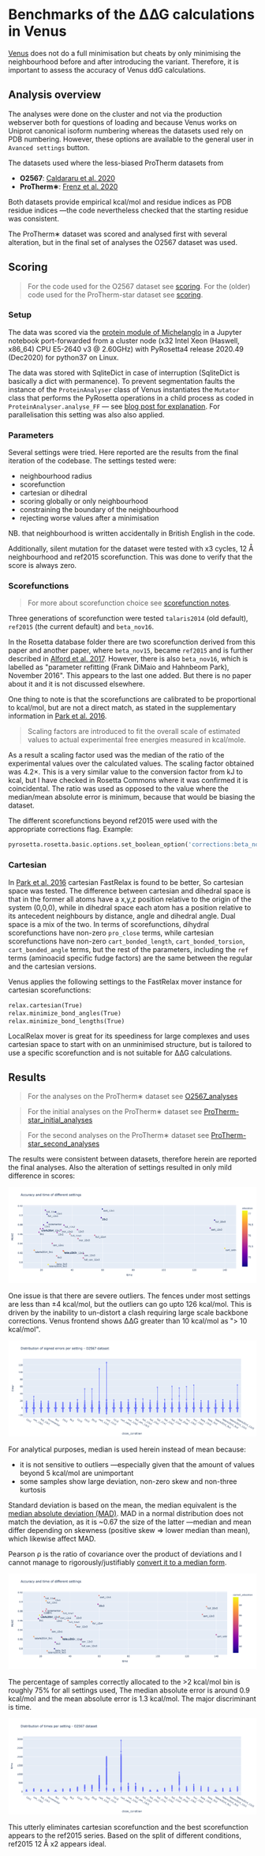 # Benchmarks of the ∆∆G calculations in Venus

[Venus](https://venus.sgc.ox.ac.uk/) does not do a full minimisation but cheats by only minimising the neighbourhood 
before and after introducing the variant.
Therefore, it is important to assess the accuracy of Venus ddG calculations.

## Analysis overview
The analyses were done on the cluster and not via the production webserver both for questions of loading
and because Venus works on Uniprot canonical isoform numbering whereas the datasets used rely on PDB numbering.
However, these options are available to the general user in `Avanced settings` button.

The datasets used where the less-biased ProTherm datasets from

* **O2567**: [Caldararu et al. 2020](https://pubs.acs.org/doi/abs/10.1021/acs.jcim.0c00591)
* **ProTherm&lowast;**: [Frenz et al. 2020](https://www.ncbi.nlm.nih.gov/pmc/articles/PMC7579412/)

Both datasets provide empirical kcal/mol and residue indices as PDB residue indices —the code nevertheless checked
that the starting residue was consistent.

The ProTherm&lowast; dataset was scored and analysed first with several alteration, but in the final set of analyses
the O2567 dataset was used.

## Scoring
> For the code used for the O2567 dataset see [scoring](O2567_scoring.md).
> For the (older) code used for the ProTherm-star dataset see [scoring](ProTherm-star_scoring.md).

### Setup
The data was scored via the [protein module of Michelanglo](https://github.com/matteoferla/MichelaNGLo-protein-module) 
in a Jupyter notebook port-forwarded from a cluster node (x32 Intel Xeon (Haswell, x86_64) CPU E5-2640 v3 @ 2.60GHz)
with PyRosetta4 release 2020.49 (Dec2020) for python37 on Linux.

The data was stored with SqliteDict in case of interruption 
(SqliteDict is basically a dict with permanence). To prevent segmentation faults the instance of the 
`ProteinAnalyser` class of Venus instantiates the `Mutator` class that performs the PyRosetta operations
in a child process as coded in `ProteinAnalyser.analyse_FF` —
see [blog post for explanation](https://blog.matteoferla.com/2020/02/working-around-segmentation-faults-of.html). 
For parallelisation this setting was also also applied.

### Parameters
Several settings were tried. Here reported are the results from the final iteration of the codebase.
The settings tested were:

* neighbourhood radius
* scorefunction
* cartesian or dihedral
* scoring globally or only neighbourhood
* constraining the boundary of the neighbourhood
* rejecting worse values after a minimisation

NB. that neighbourhood is written accidentally in British English in the code.

Additionally, silent mutation for the dataset were tested with x3 cycles, 12 Å neighbourhood and ref2015 scorefunction.
This was done to verify that the score is always zero.

### Scorefunctions

> For more about scorefunction choice see [scorefunction notes](scorefunction.md).

Three generations of scorefunction were tested `talaris2014` (old default), `ref2015` (the current default) and `beta_nov16`.

In the Rosetta database folder there are two scorefunction derived from this paper and another paper, 
where `beta_nov15`, became `ref2015` and is further described in [Alford et al. 2017](https://www.ncbi.nlm.nih.gov/pmc/articles/PMC5717763/).
However, there is also `beta_nov16`, which is labelled as "parameter refitting (Frank DiMaio and Hahnbeom Park), November 2016".
This appears to the last one added. But there is no paper about it and it is not discussed elsewhere.

One thing to note is that the scorefunctions are calibrated to be proportional to kcal/mol, but are not a direct match,
as stated in the supplementary information in [Park et al. 2016](https://dx.doi.org/10.1021/acs.jctc.6b00819).

> Scaling factors are introduced to fit the overall scale of estimated values to actual experimental free energies measured in kcal/mole. 

As a result a scaling factor used was the median of the ratio of the experimental values over the calculated values.
The scaling factor obtained was 4.2&times;. This is a very similar value to the conversion factor from kJ to kcal, 
but I have checked in Rosetta Commons where it was confirmed it is coincidental.
The ratio was used as opposed to the value where the median/mean absolute error is minimum, because that would be
biasing the dataset.

The different scorefunctions beyond ref2015 were used with the appropriate corrections flag. Example:

```python
pyrosetta.rosetta.basic.options.set_boolean_option('corrections:beta_nov16', True)
```

### Cartesian
In [Park et al. 2016](https://www.ncbi.nlm.nih.gov/pmc/articles/PMC5515585/) cartesian FastRelax is found to be better,
So cartesian space was tested.
The difference between cartesian and dihedral space is that in the former all atoms have a x,y,z position
relative to the origin of the system (0,0,0), while in dihedral space each atom has a position relative
to its antecedent neighbours by distance, angle and dihedral angle. Dual space is a mix of the two.
In terms of scorefunctions, dihydral scorefunctions have non-zero `pro_close` terms, while cartesian scorefunctions
have non-zero `cart_bonded_length`, `cart_bonded_torsion`, `cart_bonded_angle` terms, but the rest of the parameters,
including the `ref` terms (aminoacid specific fudge factors) are the same between the regular and the cartesian versions.

Venus applies the following settings to the FastRelax mover instance for cartesian scorefunctions:

    relax.cartesian(True)
    relax.minimize_bond_angles(True)
    relax.minimize_bond_lengths(True)

LocalRelax mover is great for its speediness for large complexes 
and uses cartesian space to start with on an unminimised structure,
but is tailored to use a specific scorefunction and is not suitable for ∆∆G calculations.

## Results
> For the analyses on the ProTherm&lowast; dataset see [O2567_analyses](O2567_analyses.md)

> For the initial analyses on the ProTherm&lowast; dataset see [ProTherm-star_initial_analyses](ProTherm-star_initial_analyses.md)

> For the second analyses on the ProTherm&lowast; dataset see [ProTherm-star_second_analyses](ProTherm-star_analyses.md)


The results were consistent between datasets, therefore herein are reported the final analyses.
Also the alteration of settings resulted in only mild difference in scores:

![errors](images/O_distro_errors.png)

One issue is that there are severe outliers. The fences under most settings are less than ±4 kcal/mol,
but the outliers can go upto 126 kcal/mol.
This is driven by the inability to un-distort a clash requiring large scale backbone corrections.
Venus frontend shows ∆∆G greater than 10 kcal/mol as "> 10 kcal/mol".

![outliers](images/O_outliers.png)

For analytical purposes, median is used herein instead of mean because:

* it is not sensitive to outliers —especially given that the amount of values beyond 5 kcal/mol are unimportant
* some samples show large deviation, non-zero skew and non-three kurtosis

Standard deviation is based on the mean, the median equivalent is the
[median absolute deviation (MAD)](https://en.wikipedia.org/wiki/Median_absolute_deviation).
MAD in a normal distribution does not match the deviation, as it is ~0.67 the size of the latter 
—median and mean differ depending on skewness (positive skew => lower median than mean), which likewise affect MAD.

Pearson &rho; is the ratio of covariance over the product of deviations and
I cannot manage to rigorously/justifiably [convert it to a median form](median_Pearson.md). 

![O_conditions](images/O_conditions.png)

The percentage of samples correctly allocated to the >2 kcal/mol bin is roughly 75% for all settings used,
The median absolute error is around 0.9 kcal/mol and the mean absolute error is 1.3 kcal/mol.
The major discriminant is time.

![O_tine](images/O_time.png)

This utterly eliminates cartesian scorefunction and the best scorefunction appears to the ref2015 series.
Based on the split of different conditions, ref2015 12 Å x2 appears ideal.